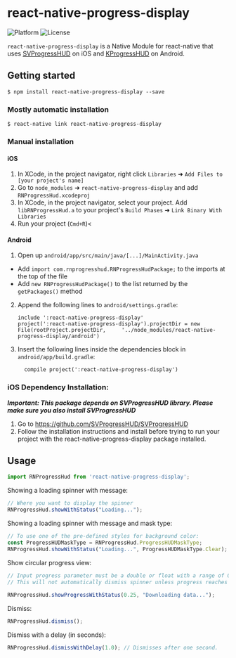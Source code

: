 
# react-native-progress-display
![Platform](https://img.shields.io/badge/platform-react--native%20%5Bios%20%26%20android%5D-blue.svg)
![License](https://img.shields.io/npm/l/express.svg)

`react-native-progress-display` is a Native Module for react-native that uses [SVProgressHUD](https://github.com/SVProgressHUD/SVProgressHUD) on iOS and [KProgressHUD](https://github.com/Kaopiz/KProgressHUD) on Android.

## Getting started
`$ npm install react-native-progress-display --save`

### Mostly automatic installation
`$ react-native link react-native-progress-display`

### Manual installation
#### iOS
1. In XCode, in the project navigator, right click `Libraries` ➜ `Add Files to [your project's name]`
2. Go to `node_modules` ➜ `react-native-progress-display` and add `RNProgressHud.xcodeproj`
3. In XCode, in the project navigator, select your project. Add `libRNProgressHud.a` to your project's `Build Phases` ➜ `Link Binary With Libraries`
4. Run your project (`Cmd+R`)<

#### Android
1. Open up `android/app/src/main/java/[...]/MainActivity.java`
  - Add `import com.rnprogresshud.RNProgressHudPackage;` to the imports at the top of the file
  - Add `new RNProgressHudPackage()` to the list returned by the `getPackages()` method
2. Append the following lines to `android/settings.gradle`:
  	```
  	include ':react-native-progress-display'
  	project(':react-native-progress-display').projectDir = new File(rootProject.projectDir, 	'../node_modules/react-native-progress-display/android')
  	```
3. Insert the following lines inside the dependencies block in `android/app/build.gradle`:
  	```
      compile project(':react-native-progress-display')
  	```

### iOS Dependency Installation:
***Important: This package depends on SVProgressHUD library. Please make sure you also install SVProgressHUD***
1. Go to <https://github.com/SVProgressHUD/SVProgressHUD>
2. Follow the installation instructions and install before trying to run your project with the react-native-progress-display package installed.

## Usage
```javascript
import RNProgressHud from 'react-native-progress-display';
```

Showing a loading spinner with message:
```javascript
// Where you want to display the spinner
RNProgressHud.showWithStatus("Loading...");
```

Showing a loading spinner with message and mask type:
```javascript
// To use one of the pre-defined styles for background color:
const ProgressHUDMaskType = RNProgressHud.ProgressHUDMaskType;
RNProgressHud.showWithStatus("Loading...", ProgressHUDMaskType.Clear);
```  

Show circular progress view:
```javascript
// Input progress parameter must be a double or float with a range of 0.0 to 1.0 representing 0% and 100%.
// This will not automatically dismiss spinner unless progress reaches 100%. Otherwise, dismiss() must be called explicitly.
 
RNProgressHud.showProgressWithStatus(0.25, "Downloading data...");
```

Dismiss:
```javascript
RNProgressHud.dismiss();
```

Dismiss with a delay (in seconds):
```javascript
RNProgressHud.dismissWithDelay(1.0); // Dismisses after one second.
```